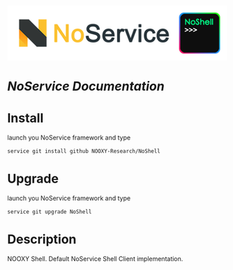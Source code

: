 ![](imgs/NoShell.png)
# ***NoService Documentation***

# Install
launch you NoService framework and type
```
service git install github NOOXY-Research/NoShell
```

# Upgrade
launch you NoService framework and type
```
service git upgrade NoShell
```

# Description
NOOXY Shell. Default NoService Shell Client implementation.
